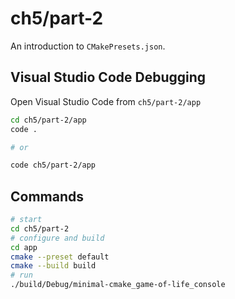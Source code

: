# ch5/part-2

An introduction to `CMakePresets.json`.

## Visual Studio Code Debugging

Open Visual Studio Code from `ch5/part-2/app`

```bash
cd ch5/part-2/app
code .

# or

code ch5/part-2/app
```

## Commands

```bash
# start
cd ch5/part-2
# configure and build
cd app
cmake --preset default
cmake --build build
# run
./build/Debug/minimal-cmake_game-of-life_console
```
